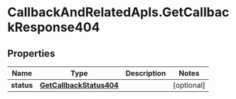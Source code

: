 # CallbackAndRelatedApIs.GetCallbackResponse404

## Properties
Name | Type | Description | Notes
------------ | ------------- | ------------- | -------------
**status** | [**GetCallbackStatus404**](GetCallbackStatus404.md) |  | [optional] 


